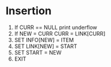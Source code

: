 # Insertion
1. If CURR == NULL print underflow
2. If NEW = CURR 
    CURR  = LINK[CURR]
3. SET INFO[NEW] = ITEM
4. SET LINK[NEW] = START
5. SET START = NEW
6. EXIT 